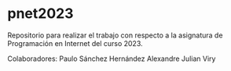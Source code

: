 # pnet2023
Repositorio para realizar el trabajo con respecto a la asignatura de Programación en Internet del curso 2023.

Colaboradores:
Paulo Sánchez Hernández
Alexandre Julian Viry
